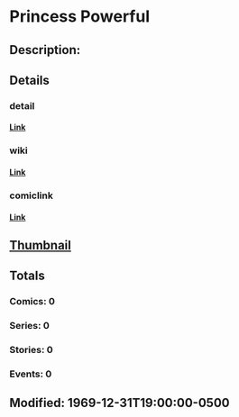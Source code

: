 # Princess Powerful
## Description: 
## Details
### detail
#### [Link](http://marvel.com/characters/1800/princess_powerful?utm_campaign=apiRef&utm_source=225578a89fc76f3d20fbffda5d17a88d)
### wiki
#### [Link](http://marvel.com/universe/Bruiser_%28Molly_Hayes%29?utm_campaign=apiRef&utm_source=225578a89fc76f3d20fbffda5d17a88d)
### comiclink
#### [Link](http://marvel.com/comics/characters/1010750/princess_powerful?utm_campaign=apiRef&utm_source=225578a89fc76f3d20fbffda5d17a88d)
## [Thumbnail](http://i.annihil.us/u/prod/marvel/i/mg/3/60/4c0037783e8b3.jpg)
## Totals
### Comics: 0
### Series: 0
### Stories: 0
### Events: 0
## Modified: 1969-12-31T19:00:00-0500